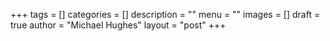 +++
tags = []
categories = []
description = ""
menu = ""
images = []
draft = true
author = "Michael Hughes"
layout = "post"
+++

<!--more-->
